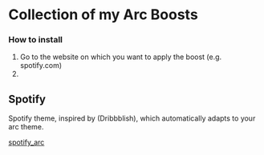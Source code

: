 # Collection of my Arc Boosts

### How to install

1. Go to the website on which you want to apply the boost (e.g. spotify.com)
2. 

## Spotify

Spotify theme, inspired by (Dribbblish), which automatically adapts to your arc theme. 

[spotify_arc](/spotify)
